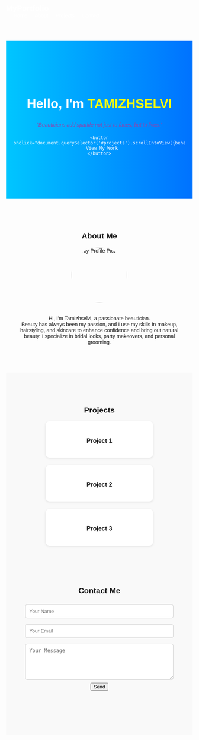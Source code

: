 <!DOCTYPE html>
<html lang="en">
<head>
  <meta charset="UTF-8">
  <meta name="viewport" content="width=device-width, initial-scale=1.0">
  <title>My Portfolio</title>
  <style>
    body {
      margin: 0;
      font-family: Arial, sans-serif;
      scroll-behavior: smooth;
    }

    /* Navbar */
    nav {
      background: #222;
      padding: 15px 40px;
      display: flex;
      justify-content: space-between;
      align-items: center;
      position: fixed;
      top: 0;
      width: 100%;
      z-index: 1000;
    }
    nav h2 {
      color: #fff;
      margin: 0;
    }
    nav ul {
      list-style: none;
      margin: 0;
      padding: 0;
      display: flex;
    }
    nav ul li {
      margin-left: 20px;
    }
    nav ul li a {
      color: #fff;
      text-decoration: none;
      transition: 0.3s;
    }
    nav ul li a:hover {
      color: lightblue;
    }
    .tagline{
      font-style:italic;
      font size:22px;
      color:#8e44ad;
      margin-top:-px;
      margin-bottom:20px;
    }

    /* Hero Section */
    .hero {
      background: linear-gradient(to right, #00c6ff, #0072ff);
      color: white;
      text-align: center;
      padding: 100px 20px;
      margin-top: 60px;
    }
    .hero h1 {
      font-size: 2.5em;
    }
    .hero button {
      margin-top: 20px;
      padding: 10px 20px;
      border: none;
      background: white;
      color: #0072ff;
      border-radius: 5px;
      cursor: pointer;
      font-size: 1em;
      transition: 0.3s;
    }
    .hero button:hover {
      background: lightgray;
    }

    /* About Section */
    #about {
      padding: 60px 20px;
      text-align: center;
    }
    #about img {
      width: 150px;
      height: 150px;
      border-radius: 50%;
      object-fit: cover;
      margin-bottom: 20px;
    }
    

    /* Projects Section */
    #projects {
      padding: 60px 20px;
      text-align: center;
      background: #f9f9f9;
    }
    .project-list {
      display: flex;
      justify-content: center;
      flex-wrap: wrap;
      gap: 20px;
    }
    .project {
      background: #fff;
      padding: 20px;
      border-radius: 10px;
      box-shadow: 0 2px 6px rgba(0,0,0,0.1);
      width: 250px;
    }

    /* Contact Section */
    #contact {
      padding: 60px 20px;
      text-align: center;
    }
    form {
      max-width: 400px;
      margin: auto;
    }
    input, textarea {
      width: 100%;
      padding: 10px;
      margin: 8px 0;
      border: 1px solid #ccc;
      border-radius: 5px;
    }
    button[type="submit"] {
      background: #0072ff;
      color: white;
      border: none;
      padding: 10px;
      border-radius: 5px;
      cursor: pointer;
      width: 100%;
    }
    button[type="submit"]:hover {
      background: #0056cc;
    }
  </style>
</head>
<body>

  <!-- Navbar -->
  <nav>
    <h2>MyPortfolio</h2>
    <ul>
      <li><a href="#hero">Home</a></li>
      <li><a href="#about">About</a></li>
      <li><a href="#projects">Projects</a></li>
      <li><a href="#contact">Contact</a></li>
    </ul>
  </nav>

  <!-- Hero Section -->
  <section class="hero" id="hero">
    <h1>Hello, I'm <span style="color: yellow;">TAMIZHSELVI</span></h1> 
  <p class="tagline">"Beauticians add sparkle not just to faces, but to lives.”</P>
    
    <button onclick="document.querySelector('#projects').scrollIntoView({behavior:'smooth'})">
      View My Work
    </button>
  </section>

  <!-- About Section -->
  <section id="about">
    <h2>About Me</h2>
    <!-- Replace 'profile.jpg' with your image file -->
    <img src="profile.jpg" alt="My Profile Picture">
    <p>Hi, I'm Tamizhselvi, a passionate beautician.<br>
Beauty has always been my passion, and I use my skills in makeup, hairstyling, and skincare to enhance confidence and bring out natural beauty. I specialize in bridal looks, party makeovers, and personal grooming.</p> 
  </section>
  <!-- Projects Section -->
  <section id="projects">
    <h2>Projects</h2>
    <div class="project-list">
      <div class="project">
        <h3>Project 1</h3> 
      </div>
      <div class="project">
        <h3>Project 2</h3> 
      </div>
      <div class="project">
        <h3>Project 3</h3>
      </div>
<!-- Contact Section -->
<section id="contact">
  <h2>Contact Me</h2>
  <form action="https://formspree.io/f/your-form-id" method="POST">
    <input type="text" name="name" placeholder="Your Name" required>
    <input type="email" name="email" placeholder="Your Email" required>
    <textarea name="message" rows="5" placeholder="Your Message" required></textarea>
    <button type="submit">Send</button>
  </form>
</section>
